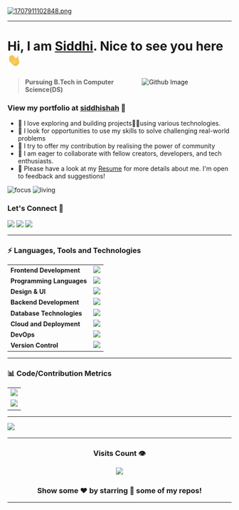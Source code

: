 <!---
Please consider starring the repo if you find this useful in any manner
or use it. It helps me a lot.
-->
[![1707911102848.png](https://i.postimg.cc/Y0JxK4Yh/1707911102848.png)](https://postimg.cc/p5JjKL0H)
<hr>

# Hi, I am <a href = "https://www.linkedin.com/in/siddhi-shah-1148a824b">Siddhi</a>. Nice to see you here <img src="https://raw.githubusercontent.com/ABSphreak/ABSphreak/master/gifs/Hi.gif" width="30px">

<a href=""><img width="40%" align="right" alt="Github Image" src="https://media.giphy.com/media/V21UwO1oh2nswmq08I/giphy.gif" /></a>
>**Pursuing B.Tech in Computer Science(DS)**
### View my portfolio at [siddhishah](https://siddhishah.vercel.app/) 🔗

- 🔭 I love exploring and building projects👨‍💻using various technologies.
- 🌱 I look for opportunities to use my skills to solve challenging real-world problems
- 👀 I try to offer my contribution by realising the power of community
- 👯 I am eager to collaborate with fellow creators, developers, and tech enthusiasts.
- 📝 Please have a look at my [Resume](https://drive.google.com/file/d/1v1CAD0bWN-RnbmdJBLwwCaWR8yPbuvmJ/view?usp=sharing) for more details about me. I'm open to feedback and suggestions!  


![focus](https://img.shields.io/badge/focus-SoftwareDev-critical)
![living](https://img.shields.io/badge/living-India-3c9)


### Let's Connect 🚀
<a href = "https://www.linkedin.com/in/siddhi-shah-1148a824b"><img src = "https://skillicons.dev/icons?i=linkedin&theme=dark" height = 35></a>
<a href = "https://discordapp.com/"><img src = "https://skillicons.dev/icons?i=discord&theme=dark" height = 35></a>
<a href = "https://twitter.com/"><img src = "https://skillicons.dev/icons?i=twitter&theme=dark" height = 35></a>



<hr>
<h3>⚡ Languages, Tools and Technologies</h3></summary>
<table>
<tr>
	<td><strong>Frontend Development</strong></td>
	<td><img height=40 src = "https://skillicons.dev/icons?i=html,css,js,ts,react,redux,tailwind,bootstrap,emotion,styledcomponents,nextjs,flutter" ></td>
</tr>
<tr>
	<td><strong>Programming Languages</strong></td>
	<td><img height=40 src = "https://skillicons.dev/icons?i=c,cpp,java,py,js,&theme=dark"></td>
</tr>
<tr>
	<td><strong>Design & UI</strong></td>
	<td><img height=40 src = "https://skillicons.dev/icons?i=figma,md,materialui,svg&theme=dark"></td>
</tr>
<tr>
	<td><strong>Backend Development</strong></td>
	<td><img height=40 src = "https://skillicons.dev/icons?i=nodejs,express,flask,django,graphql,postman&theme=dark"></td>
</tr>
<tr>
	<td><strong>Database Technologies</strong></td>
	<td><img height=40 src = "https://skillicons.dev/icons?i=mysql,postgresql,mongodb,firebase&theme=dark"></td>
</tr>
<tr>
	<td><strong>Cloud and Deployment</strong></td>
	<td><img height=40 src = "https://skillicons.dev/icons?i=aws,gcp,vercel,netlify&theme=dark"></td>
</tr>
<tr>
	<td><strong>DevOps</strong></td>
	<td><img height=40 src = "https://skillicons.dev/icons?i=kubernetes,docker,jenkins,cloudflare,linux&theme=dark"></td>
</tr>
<tr>
	<td><strong>Version Control</strong></td>
	<td><img height=40 src = "https://skillicons.dev/icons?i=git,github,gitlab&theme=dark"></td>
</tr>
</table>
<hr>
<h3>📊 Code/Contribution Metrics</h3></summary>
<table>
	<tr>
		<td colspan = "2"><a href = ""><img src="https://github-readme-activity-graph.vercel.app/graph?username=siddhishah109&bg_color=2e3440&hide_border=true&point=false&line=88c0d0&radius=8&area=true&area_color=88c0d0&title_color=ffffff&color=ffffff"></a></td>
	</tr>
	<tr>
		<td colspan = "2"><a href=""><img width=100% src="https://github-profile-trophy.vercel.app/?username=siddhishah109&hide_border=true&count_private=true&column=-1&theme=nord&no-frame=true"></a></td>
	</tr>
	</table>
<hr>
<a href = "https://holopin.io/@siddhishah109"><img src = "https://holopin.me/siddhishah109"></a>
<hr>
<div align = "center">
<h3><b>Visits Count 👁️</b></h3>
<img width = 25% src = "https://profile-counter.glitch.me/{siddhishah109}/count.svg">
	
### Show some ❤️ by starring 🌟 some of my repos!
<hr>
</div>

